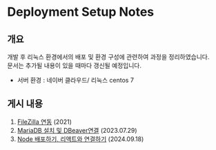 # Deployment Setup Notes

## 개요

개발 후 리눅스 환경에서의 배포 및 환경 구성에 관련하여 과정을 정리하였습니다.  
문서는 추가될 내용이 있을 때마다 갱신될 예정입니다.
- 서버 환경 : 네이버 클라우드/ 리눅스 centos 7

## 게시 내용
1. [FileZilla 연동](https://github.com/MinJ3453/Deployment-Setup-Notes/blob/main/file-zilla-connection.md) (2021)
2. [MariaDB 설치 및 DBeaver연결](https://github.com/MinJ3453/Deployment-Setup-Notes/blob/main/mariadb-setup-dbeaver.md) (2023.07.29)
3. [Node 배포하기, 리액트와 연결하기](https://github.com/MinJ3453/Deployment-Setup-Notes/blob/main/node-react-deployment.md) (2024.09.18) 
